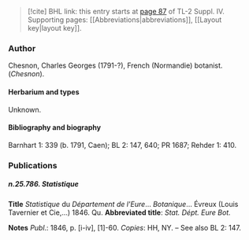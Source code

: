 > [!cite] BHL link: this entry starts at [page 87](https://www.biodiversitylibrary.org/item/103860#page/97/mode/1up) of TL-2 Suppl. IV.
> Supporting pages: [[Abbreviations|abbreviations]], [[Layout key|layout key]].

### Author

Chesnon, Charles Georges (1791-?), French (Normandie) botanist. (*Chesnon*).

#### Herbarium and types

Unknown.

#### Bibliography and biography

Barnhart 1: 339 (b. 1791, Caen); BL 2: 147, 640; PR 1687; Rehder 1: 410.

### Publications

##### n.25.786. Statistique

**Title**
*Statistique* du *Département de l'Eure*... *Botanique*... Évreux (Louis Tavernier et Cie,...) 1846. Qu.
**Abbreviated title**: *Stat. Dépt. Eure Bot.*

**Notes**
*Publ*.: 1846, p. \[i-iv\], \[1\]-60. *Copies*: HH, NY. – See also BL 2: 147.

